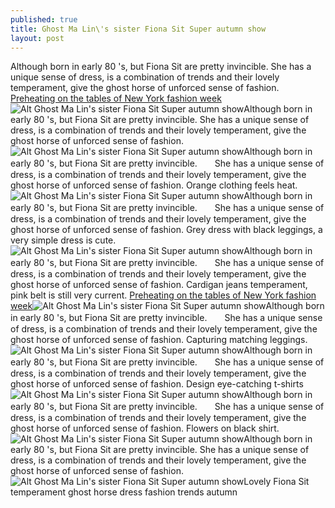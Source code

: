```yaml
---
published: true
title: Ghost Ma Lin\'s sister Fiona Sit Super autumn show
layout: post
---
```

Although born in early 80 \'s, but Fiona Sit are pretty invincible. She has a unique sense of dress, is a combination of trends and their lovely temperament, give the ghost horse of unforced sense of fashion. [Preheating on the tables of New York fashion week](http://justcavalli2.bravesites.com/entries/general/preheating-on-the-tables-of-new-york-fashion-week)![Alt Ghost Ma Lin\'s sister Fiona Sit Super autumn show](https://c2.staticflickr.com/2/1471/26427714522_c124b9c139_z.jpg)Although born in early 80 \'s, but Fiona Sit are pretty invincible. She has a unique sense of dress, is a combination of trends and their lovely temperament, give the ghost horse of unforced sense of fashion.![Alt Ghost Ma Lin\'s sister Fiona Sit Super autumn show](https://c2.staticflickr.com/2/1476/25915104574_fb292f7884.jpg)Although born in early 80 \'s, but Fiona Sit are pretty invincible.　　She has a unique sense of dress, is a combination of trends and their lovely temperament, give the ghost horse of unforced sense of fashion. Orange clothing feels heat.![Alt Ghost Ma Lin\'s sister Fiona Sit Super autumn show](https://c2.staticflickr.com/2/1712/26427723322_b2152054eb_z.jpg)Although born in early 80 \'s, but Fiona Sit are pretty invincible.　　She has a unique sense of dress, is a combination of trends and their lovely temperament, give the ghost horse of unforced sense of fashion. Grey dress with black leggings, a very simple dress is cute.![Alt Ghost Ma Lin\'s sister Fiona Sit Super autumn show](https://c2.staticflickr.com/2/1619/26247198890_6706307321_z.jpg)Although born in early 80 \'s, but Fiona Sit are pretty invincible.　　She has a unique sense of dress, is a combination of trends and their lovely temperament, give the ghost horse of unforced sense of fashion. Cardigan jeans temperament, pink belt is still very current. [Preheating on the tables of New York fashion week](http://justcavalli2.bravesites.com/entries/general/preheating-on-the-tables-of-new-york-fashion-week)![Alt Ghost Ma Lin\'s sister Fiona Sit Super autumn show](https://c2.staticflickr.com/2/1622/26520054675_f039fc7bd5_z.jpg)Although born in early 80 \'s, but Fiona Sit are pretty invincible.　　She has a unique sense of dress, is a combination of trends and their lovely temperament, give the ghost horse of unforced sense of fashion. Capturing matching leggings.![Alt Ghost Ma Lin\'s sister Fiona Sit Super autumn show](https://c2.staticflickr.com/2/1549/26520058645_f7349eff50_z.jpg)Although born in early 80 \'s, but Fiona Sit are pretty invincible.　　She has a unique sense of dress, is a combination of trends and their lovely temperament, give the ghost horse of unforced sense of fashion. Design eye-catching t-shirts![Alt Ghost Ma Lin\'s sister Fiona Sit Super autumn show](https://c2.staticflickr.com/2/1515/26247211760_45ae5146c3.jpg)Although born in early 80 \'s, but Fiona Sit are pretty invincible.　　She has a unique sense of dress, is a combination of trends and their lovely temperament, give the ghost horse of unforced sense of fashion. Flowers on black shirt.![Alt Ghost Ma Lin\'s sister Fiona Sit Super autumn show](https://c2.staticflickr.com/2/1660/25917192503_82aae2bca9_z.jpg)Although born in early 80 \'s, but Fiona Sit are pretty invincible. She has a unique sense of dress, is a combination of trends and their lovely temperament, give the ghost horse of unforced sense of fashion.![Alt Ghost Ma Lin\'s sister Fiona Sit Super autumn show](https://c2.staticflickr.com/2/1556/25915133694_13d006cd7c_z.jpg)Lovely Fiona Sit temperament ghost horse dress fashion trends autumn